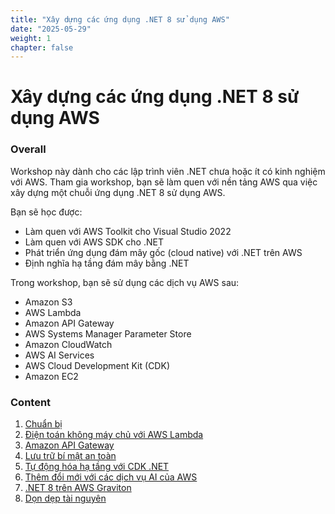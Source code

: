 ```yaml
---
title: "Xây dựng các ứng dụng .NET 8 sử dụng AWS"
date: "2025-05-29"
weight: 1
chapter: false
---
```


# Xây dựng các ứng dụng .NET 8 sử dụng AWS

### Overall
Workshop này dành cho các lập trình viên .NET chưa hoặc ít có kinh nghiệm với AWS. Tham gia workshop, bạn sẽ làm quen với nền tảng AWS qua việc xây dựng một chuỗi ứng dụng .NET 8 sử dụng AWS.

Bạn sẽ học được:

- Làm quen với AWS Toolkit cho Visual Studio 2022
- Làm quen với AWS SDK cho .NET
- Phát triển ứng dụng đám mây gốc (cloud native) với .NET trên AWS
- Định nghĩa hạ tầng đám mây bằng .NET

Trong workshop, bạn sẽ sử dụng các dịch vụ AWS sau:

- Amazon S3
- AWS Lambda
- Amazon API Gateway
- AWS Systems Manager Parameter Store
- Amazon CloudWatch
- AWS AI Services
- AWS Cloud Development Kit (CDK)
- Amazon EC2


### Content
 1. [Chuẩn bị](1-prerequiste/)
 2. [Điện toán không máy chủ với AWS Lambda](2-Serverless-compute/)
 3. [Amazon API Gateway](3-Amazon-API-Gateway/)
 4. [Lưu trữ bí mật an toàn](4-Securely/)
 5. [Tự động hóa hạ tầng với CDK .NET](5-Infrastructure/)
 6. [Thêm đổi mới với các dịch vụ AI của AWS](6-Adding-innovation/)
 7. [.NET 8 trên AWS Graviton](7-AWS-Graviton/)
 8.  [Dọn dẹp tài nguyên](8-cleanup/)
 <!-- 8. [Lập trình hỗ trợ bởi AI với Amazon Q](8-AI-Assisted/) -->
